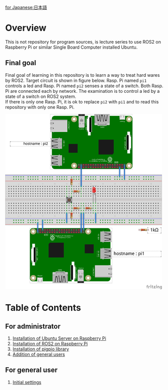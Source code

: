 [for Japanese:日本語](docs/README_JP.md)

# Overview

This is not repository for program sources, is lecture series to use ROS2 on Raspberry Pi or similar Single Board Computer installed Ubuntu.

## Final goal
Final goal of learning in this repository is to learn a way to treat hard wares by ROS2.
Target circuit is shown in figure below.
Rasp. Pi named `pi1` controls a led and Rasp. Pi named `pi2` senses a state of a switch.
Both Rasp. Pi are connected each by network.
The examination is to control a led by a state of a switch on ROS2 system.<br>
If there is only one Rasp. Pi, it is ok to replace `pi2` with `pi1` and to read this repository with only one Rasp. Pi.

<img src="docs/figs/led_switch.png" width="500">

# Table of Contents
## For administrator

1. [Installation of Ubuntu Server on Raspberry Pi](docs/Installation_of_UbuntuServer_on_RaspberryPi.md)
1. [Installation of ROS2 on Raspberry Pi](docs/Installation_of_ROS2_on_RaspberryPi.md)
1. [Installation of pigpio library](docs/Installation_of_pigpio_library.md)
1. [Addition of general users](docs/Addition_of_general_users.md)

## For general user

1. [Initial settings](docs/Initial_settings_of_general_users.md)
